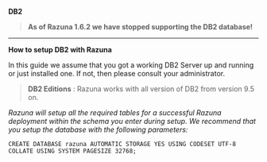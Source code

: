 **DB2**

> **As of Razuna 1.6.2 we have stopped supporting the DB2 database!**

___

**How to setup DB2 with Razuna**

In this guide we assume that you got a working DB2 Server up and running or just installed one. If not, then please consult your administrator.

> **DB2 Editions** : Razuna works with all version of DB2 from version 9.5 on.

*Razuna will setup all the required tables for a successful Razuna deployment within the schema you enter during setup. We recommend that you setup the database with the following parameters:*

```
CREATE DATABASE razuna AUTOMATIC STORAGE YES USING CODESET UTF-8 COLLATE USING SYSTEM PAGESIZE 32768;
```

